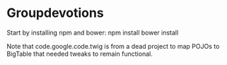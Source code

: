 Groupdevotions
==============

Start by installing npm and bower:
  npm install <module>
  bower install <module>

Note that code.google.code.twig is from a dead project to map POJOs to BigTable that needed
tweaks to remain functional.

